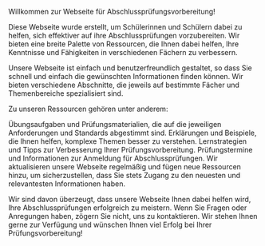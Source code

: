 
Willkommen zur Webseite für Abschlussprüfungsvorbereitung!

Diese Webseite wurde erstellt, um Schülerinnen und Schülern dabei zu helfen, sich effektiver auf ihre Abschlussprüfungen vorzubereiten. Wir bieten eine breite Palette von Ressourcen, die Ihnen dabei helfen, Ihre Kenntnisse und Fähigkeiten in verschiedenen Fächern zu verbessern.

Unsere Webseite ist einfach und benutzerfreundlich gestaltet, so dass Sie schnell und einfach die gewünschten Informationen finden können. Wir bieten verschiedene Abschnitte, die jeweils auf bestimmte Fächer und Themenbereiche spezialisiert sind.

Zu unseren Ressourcen gehören unter anderem:

Übungsaufgaben und Prüfungsmaterialien, die auf die jeweiligen Anforderungen und Standards abgestimmt sind.
Erklärungen und Beispiele, die Ihnen helfen, komplexe Themen besser zu verstehen.
Lernstrategien und Tipps zur Verbesserung Ihrer Prüfungsvorbereitung.
Prüfungstermine und Informationen zur Anmeldung für Abschlussprüfungen.
Wir aktualisieren unsere Webseite regelmäßig und fügen neue Ressourcen hinzu, um sicherzustellen, dass Sie stets Zugang zu den neuesten und relevantesten Informationen haben.

Wir sind davon überzeugt, dass unsere Webseite Ihnen dabei helfen wird, Ihre Abschlussprüfungen erfolgreich zu meistern. Wenn Sie Fragen oder Anregungen haben, zögern Sie nicht, uns zu kontaktieren. Wir stehen Ihnen gerne zur Verfügung und wünschen Ihnen viel Erfolg bei Ihrer Prüfungsvorbereitung!

